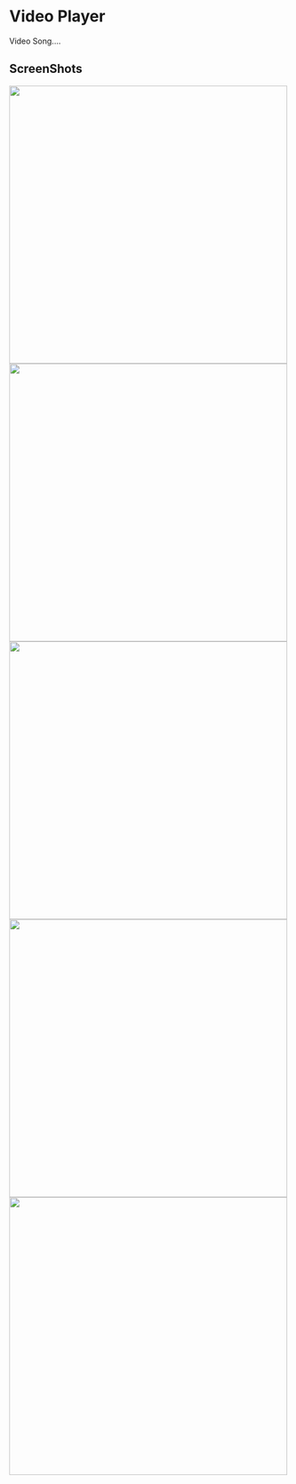 # Video Player

Video Song....

## ScreenShots

   <img src = "https://user-images.githubusercontent.com/122794880/217586180-109a73c4-2533-4403-89f8-00802a96eaa5.jpeg" height="500px"/>
   <img src = "https://user-images.githubusercontent.com/122794880/217586221-5df27367-3ddf-416d-8150-b4d137453421.jpeg" height="500px"/>
   <img src = "https://user-images.githubusercontent.com/122794880/217586258-61e54b58-a780-48ce-ab8a-b9f9bef8a332.jpeg" height="500px"/>
   <img src = "https://user-images.githubusercontent.com/122794880/217586293-589a4b02-9a3c-41d1-b8d7-87a2c513d4d3.jpeg" height="500px"/>
   <img src = "https://user-images.githubusercontent.com/122794880/217586329-4d6dfb44-14f9-41e4-941f-37099f91c991.jpeg" height="500px"/>
